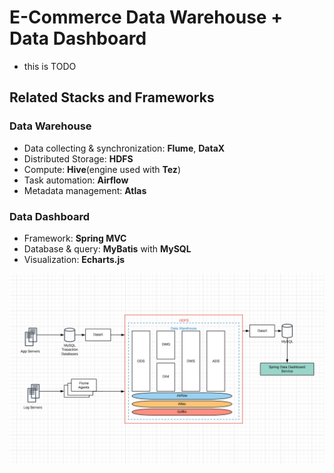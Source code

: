 # E-Commerce Data Warehouse + Data Dashboard

- this is TODO

## Related Stacks and Frameworks

### Data Warehouse

- Data collecting & synchronization: **Flume**, **DataX**
- Distributed Storage: **HDFS**
- Compute: **Hive**(engine used with **Tez**)
- Task automation: **Airflow**
- Metadata management: **Atlas**

### Data Dashboard

- Framework: **Spring MVC**
- Database & query: **MyBatis** with **MySQL**
- Visualization: **Echarts.js**

<img src="rsrc/dw_logical_architecture2.png" style="zoom: 200%;" />